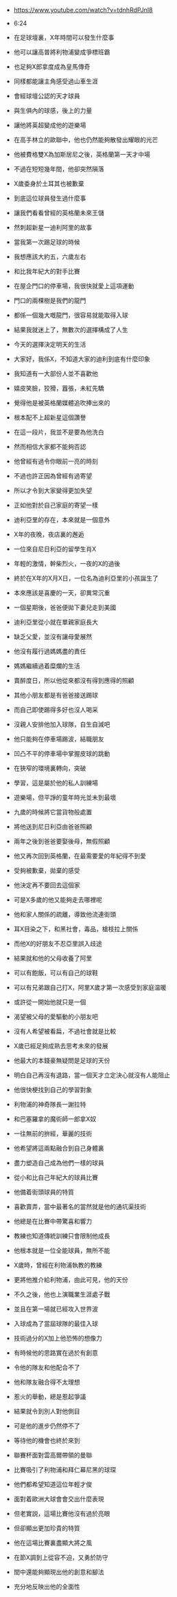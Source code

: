 - https://www.youtube.com/watch?v=tdnhRdPJnI8
- 6:24

- 在足球壇裏，X年時間可以發生什麼事
- 他可以讓高普將利物浦變成爭標班霸
- 也足夠X郎拿度成為皇馬傳奇
- 同樣都能讓主角感受過山車生涯
- 會經球壇公認的天才球員
- 與生俱內的球感，後上的力量
- 讓他將英超變成他的遊樂場
- 在高手林立的歐聯中，他也仍然能夠散發出耀眼的光芒
- 他被費格雙X為加斯居尼之後，英格蘭第一天才中場
- 不過在短短幾年間，他卻突然隕落
- X歲委身於土耳其也被歉棄
- 到底這位球員發生過什麼事
- 讓我們看看曾經的英格蘭未來王儲
- 然刺超新星一迪利阿里的故事
- 當我第一次踢足球的時候
- 我想應該大約五，六歲左右
- 和比我年紀大的對手比賽
- 在屋企門口的停車場，我很快就愛上這項運動
- 門口的兩棵樹是我們的龍門
- 都係一個幾大嘅龍門，很容易就能取得入球
- 結果我就迷上了，無數次的選擇構成了人生
- 今天的選擇決定明天的生活
- 大家好，我係X，不知道大家的迪利到底有什麼印象
- 我知道有一大部份人並不喜歡他
- 嬉皮笑臉，狡猾，囂張，未紅先驕
- 覺得他是被英格蘭媒體追吹捧出來的
- 根本配不上超新星這個讚譽
- 在這一段片，我並不是要為他洗白
- 然而相信大家都不能夠否認
- 他曾經有過令你眼前一亮的時刻
- 不過也許正因為曾經有過寄望
- 所以才令到大家變得更加失望
- 正如他對於自己家庭的寄望一樣
- 迪利亞里的存在，本來就是一個意外
- X年的夜晚，夜店裏的邂逅
- 一位來自尼日利亞的留學生肖X
- 年輕的激情，幹柴烈火，一夜的X的過後
- 終於在X年的X月X日，一位名為迪利亞里的小孩誕生了
- 本來應該是喜慶的一天，卻異常沉重
- 一個星期後，爸爸便拋下妻兒走到美國
- 迪利亞里從小就在單親家庭長大
- 缺乏父愛，並沒有讓母愛展然
- 他沒有履行過媽媽盡的責任
- 媽媽繼續過着糜爛的生活
- 賣醉度日，所以他從來都沒有得到應得的照顧
- 其他小朋友都是有爸爸接送踢球
- 而自己即使踢得多好也沒人喝采
- 沒親人安排他加入球隊，自生自減吧
- 他只能夠在停車場踢波，結職朋友
- 凹凸不平的停車場中掌握皮球的跳動
- 在狹窄的環境裏轉向，突破
- 學習，這是屬於他的私人訓練場
- 遊樂場，但平諍的童年時光並未到最壞
- 九歲的時候將它當貨物般處置
- 將他送到尼日利亞由爸爸照顧
- 兩年之後到爸爸要娶後母，無假照顧
- 他又再次回到英格蘭，在最需要愛的年紀得不到愛
- 受夠被歉棄，拋棄的感受
- 他決定再不要回去這個家
- 可是X多歲的他又能夠走去哪裡呢
- 他和家人關係的疏離，導致他流連街頭
- 耳X目染之下，和黑社會，毒品，槍枝拉上關係
- 而他X的好朋友不忍亞里誤入歧途
- 結果就和他的父母收養了阿里
- 可以有飽飯，可以有自己的球鞋
- 可以有兄弟跟自己打X，阿里X歲才第一次感受到家庭温暖
- 或許從一開始他就只是一個
- 渴望被父母的愛驅動的小朋友吧
- 沒有人希望被看扁，不過社會就是比較
- X歲已經足夠成熟去思考未來的發展
- 他最大的本錢豪無疑問是足球的天份
- 明白自己再沒有退路，當一個天才立定決心就沒有人能阻止
- 他很快梗找到自己的學習對象
- 利物浦的神奇隊長一謝拉特
- 和巴塞羅拿的魔術師一郎拿X奴
- 一往無前的拚經，華麗的技術
- 他希望將這兩點融合到自己身體裏
- 盡力塑造自己成為他們一樣的球員
- 從小和比自己年紀大的球員比賽
- 他備着街頭球員的特質
- 喜歡賣弄，當中最著名的當然就是他的通坑渠技術
- 他總是在比賽中帶驚喜和響力
- 教練也知道傳統訓練只會限制他成長
- 他根本就是一位全能球員，無所不能
- X歲時，曾經在利物浦執教的教練
- 更將他推介給利物浦，由此可見，他的天份
- 不久之後，他也上演職業生涯處子戰
- 並且在第一場就已經攻入世界波
- 入球成為了當屆球隊的最佳入球
- 技術過分的X加上他恐怖的想像力
- 有時候他的思路實在過於有創意
- 令他的隊友和他配合不了
- 他和隊友融合得不太理想
- 惹火的舉動，總是惹起爭議
- 結果就令到別人對他側目
- 可是他的進步仍然停不了
- 等待他的機會也終於來到
- 聯賽杯面對雲高爾帶領的曼聯
- 比賽吸引了利物浦和拜仁幕尼黑的球琛
- 他們都希望知道這位年輕才俊
- 面對着歐洲大球會會交出什麼表現
- 但老實説，這場比賽他沒有過於亮眼
- 但卻顯出更加珍貴的特質
- 他在這場比賽裏盡顯大將之風
- 在節X調到上從容不迫，又勇於防守
- 間中還能夠顯現出他的創意和腳法
- 充分地反映出他的全面性
